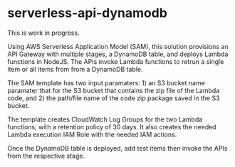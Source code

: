 # serverless-api-dynamodb
This is work in progress.

Using AWS Serverless Application Model (SAM), this solution provisions an API Gateway with multiple stages, a DynamoDB table, and deploys Lambda functions in NodeJS. The APIs invoke Lambda functions to retrun a single item or all items from from a DynamoDB table.

The SAM template has two input paramaters: 1) an S3 bucket name paramater that  for the S3 bucket that contains the zip file of the Lambda code, and 2) the path/file name of the code zip package saved in the S3 bucket. 

The template creates CloudWatch Log Groups for the two Lambda functions, with a retention policy of 30 days. It also creates the needed Lambda execution IAM Role with the needed IAM actions.

Once the DynamoDB table is deployed, add test items then invoke the APIs from the respective stage.

